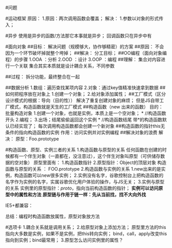 #问题


#运动框架
原因：
  1.原因：两次调用函数会覆盖；
解决：
  1.参数以对象的形式传入；

#异步
  使用是异步的函数/方法那它本事就是异步；
  回调函数只在异步中有

#面向对象
##目标：
  解决问题（规模够大，协作够精密）的方案
##原因：
  不会因为一个环节破坏掉就整个垮掉；
##解决：
  分工目标；
##OO编程（面向对象编程）的步骤
  1.OOA ：分析
  2.OOD ：设计
  3.OOP ：编程
##理解：
  集合对内容进行一个关联
  集合其实本质就是设计耦合关系，不同参数

##过程：
  拆分功能，最终整合在一起
  
##数据分析
  1.数组：遍历查找某项内容
  2.对象：通过key值精准快速拿到数据
##如何把程序放在对象上
  1.创建一个对象；
  2.给对象添加属性；
##工厂模式（区分设计模式的根据：导向（目的性））
  解决了重复创建对象的麻烦；
  但是JS自带工厂模式，构造函数就是天生的工厂模式
##构造函数（new 出来的函数）
  目的：批量构造对象
      1.创建一个对象，也就是实例，本质上是一个空对象； *  //构造函数开头
      2.编程；
      3.出场；结尾偷偷返回这个实例                    *  //构造函数结尾
      带*的构造函数默认已经实现了；
  每次调用构造函数都会创建一个新对象
##构造函数的指针this无条件的指向构造函数的实例
  作用：访问实例并对实例编程
##解决对象的浪费
解决：
  原型：Foo.prototype


#构造函数、原型、实例三者的关系
1.构造函数与原型的关系
  任何函数在创建的时候都有一个伴生对象（一直都在，没注意过），这个伴生对象叫原型（可供储存数据的空对象）
  原型里面有：
    1.构造函数指针
    2.原型指针：Object的顶层对象
    构造函数与原型的关系 ： FOO.prototype
2.构造函数与实例的关系
  1.new出来的是实例，构造函数可以new很多实例；
  2.实例没有名字，谷歌控制台上把构造函数的名字作为实例的名字，实属谷歌优化用户体验的操作，与JS无关；
3.实例与原型的关系
  实例里的原型指针：_proto_，指向当前构造函数的指针；
  **实例可以访问原型中的属性和方法**
  **原型链与作用于链一样：先从当前找，找不大向外找**

IE5+都兼容：

总结：编程时构造函数放属性，原型对象放方法


#选项卡
1.耦合关系就是调用关系；
2.给原型对象上添加方法；
  原型里方法的this指向大多数是实例，如果不是实例，把this转向实例；
  bind，call，apply改变this指向到实例；bind最常用；
3.原型怎么访问实例里的属性？